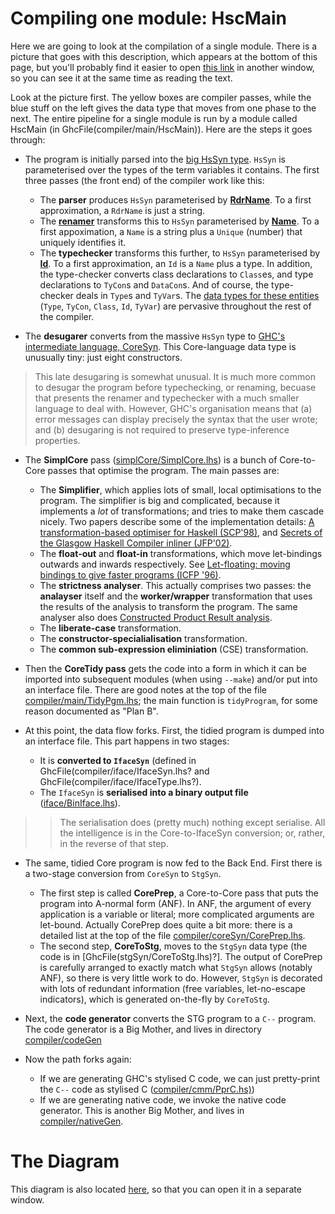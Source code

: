 # Compiling one module: HscMain


Here we are going to look at the compilation of a single module.
There is a picture that goes with this description, which appears at the bottom of this page, but you'll probably find it easier to open [this link](commentary/compiler/hsc-pipe) in another window, so you can see it at the same time as reading the text.


Look at the picture first.  The yellow boxes are compiler passes, while the blue stuff on the left gives the data type that moves from one phase to the next.  The entire pipeline for a single module is run by a module called HscMain (in GhcFile(compiler/main/HscMain)).  Here are the steps it goes through:

- The program is initially parsed into the [big HsSyn type](commentary/compiler/hs-syn-type).  `HsSyn` is parameterised over the types of the term variables it contains.  The first three passes (the front end) of the compiler work like this:

  - The **parser** produces `HsSyn` parameterised by **[RdrName](commentary/compiler/rdr-name-type)**.  To a first approximation, a `RdrName` is just a string.
  - The **[renamer](commentary/compiler/renamer)** transforms this to `HsSyn` parameterised by **[Name](commentary/compiler/name-type)**.  To a first appoximation, a `Name` is a string plus a `Unique` (number) that uniquely identifies it.
  - The **typechecker** transforms this further, to `HsSyn` parameterised by **[Id](commentary/compiler/entity-types)**.  To a first approximation, an `Id` is a `Name` plus a type. In addition, the type-checker converts class declarations to `Class`es, and type declarations to `TyCon`s and `DataCon`s.  And of course, the type-checker deals in `Type`s and `TyVar`s. The [data types for these entities](commentary/compiler/entity-types) (`Type`, `TyCon`, `Class`, `Id`, `TyVar`) are pervasive throughout the rest of the compiler.

- The **desugarer** converts from the massive `HsSyn` type to [GHC's intermediate language, CoreSyn](commentary/compiler/core-syn-type).  This Core-language data type is unusually tiny: just eight constructors.

>
> This late desugaring is somewhat unusual.  It is much more common to desugar the program before typechecking, or renaming, becuase that presents the renamer and typechecker with a much smaller language to deal with.  However, GHC's organisation means that (a) error messages can display precisely the syntax that the user wrote; and (b) desugaring is not required to preserve type-inference properties.

- The **SimplCore** pass ([simplCore/SimplCore.lhs](/trac/ghc/browser/ghc/simplCore/SimplCore.lhs)) is a bunch of Core-to-Core passes that optimise the program.  The main passes are:

  - The **Simplifier**, which applies lots of small, local optimisations to the program.  The simplifier is big and complicated, because it implements a *lot* of transformations; and tries to make them cascade nicely.  Two papers describe some of the implementation details: [ A transformation-based optimiser for Haskell (SCP'98)](http://research.microsoft.com/%7Esimonpj/Papers/comp-by-trans-scp.ps.gz), and [ Secrets of the Glasgow Haskell Compiler inliner (JFP'02)](http://research.microsoft.com/%7Esimonpj/Papers/inlining/index.htm).
  - The **float-out** and **float-in** transformations, which move let-bindings outwards and inwards respectively.  See [ Let-floating: moving bindings to give faster programs (ICFP '96)](http://research.microsoft.com/%7Esimonpj/papers/float.ps.gz).
  - The **strictness analyser**.  This actually comprises two passes: the **analayser** itself and the **worker/wrapper** transformation that uses the results of the analysis to transform the program.  The same analyser also does [ Constructed Product Result analysis](http://research.microsoft.com/%7Esimonpj/Papers/cpr/index.htm).
  - The **liberate-case** transformation.
  - The **constructor-specialialisation** transformation.
  - The **common sub-expression eliminiation** (CSE) transformation.

- Then the **CoreTidy pass** gets the code into a form in which it can be imported into subsequent modules (when using `--make`) and/or put into an interface file.  There are good notes at the top of the file [compiler/main/TidyPgm.lhs](/trac/ghc/browser/ghc/compiler/main/TidyPgm.lhs); the main function is `tidyProgram`, for some reason documented as "Plan B".

- At this point, the data flow forks.  First, the tidied program is dumped into an interface file.  This part happens in two stages:

  - It is **converted to `IfaceSyn`** (defined in GhcFile(compiler/iface/IfaceSyn.lhs? and GhcFile(compiler/iface/IfaceType.lhs?).
  - The `IfaceSyn` is **serialised into a binary output file** ([iface/BinIface.lhs](/trac/ghc/browser/ghc/iface/BinIface.lhs)).

> >
> > The serialisation does (pretty much) nothing except serialise.  All the intelligence is in the Core-to-IfaceSyn conversion; or, rather, in the reverse of that step.

- The same, tidied Core program is now fed to the Back End.  First there is a two-stage conversion from `CoreSyn` to `StgSyn`.

  - The first step is called **CorePrep**, a Core-to-Core pass that puts the program into A-normal form (ANF).  In ANF, the argument of every application is a variable or literal; more complicated arguments are let-bound.  Actually CorePrep does quite a bit more: there is a detailed list at the top of the file [compiler/coreSyn/CorePrep.lhs](/trac/ghc/browser/ghc/compiler/coreSyn/CorePrep.lhs).
  - The second step, **CoreToStg**, moves to the `StgSyn` data type (the code is in \[GhcFile(stgSyn/CoreToStg.lhs)?\].  The output of CorePrep is carefully arranged to exactly match what `StgSyn` allows (notably ANF), so there is very little work to do. However, `StgSyn` is decorated with lots of redundant information (free variables, let-no-escape indicators), which is generated on-the-fly by `CoreToStg`.

- Next, the **code generator** converts the STG program to a `C--` program.  The code generator is a Big Mother, and lives in directory [compiler/codeGen](/trac/ghc/browser/ghc/compiler/codeGen)

- Now the path forks again:

  - If we are generating GHC's stylised C code, we can just pretty-print the `C--` code as stylised C ([compiler/cmm/PprC.hs)](/trac/ghc/browser/ghc/compiler/cmm/PprC.hs))
  - If we are generating native code, we invoke the native code generator.  This is another Big Mother, and lives in [compiler/nativeGen](/trac/ghc/browser/ghc/compiler/nativeGen).

# The Diagram


This diagram is also located [here](commentary/compiler/hsc-pipe), so that you can open it in a separate window.

[](/trac/ghc/attachment/wiki/Commentary/Compiler/HscPipe/HscPipe.png)
